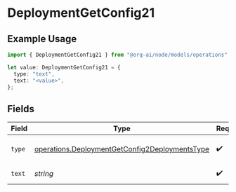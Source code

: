# DeploymentGetConfig21

## Example Usage

```typescript
import { DeploymentGetConfig21 } from "@orq-ai/node/models/operations";

let value: DeploymentGetConfig21 = {
  type: "text",
  text: "<value>",
};
```

## Fields

| Field                                                                                                            | Type                                                                                                             | Required                                                                                                         | Description                                                                                                      |
| ---------------------------------------------------------------------------------------------------------------- | ---------------------------------------------------------------------------------------------------------------- | ---------------------------------------------------------------------------------------------------------------- | ---------------------------------------------------------------------------------------------------------------- |
| `type`                                                                                                           | [operations.DeploymentGetConfig2DeploymentsType](../../models/operations/deploymentgetconfig2deploymentstype.md) | :heavy_check_mark:                                                                                               | The type of the content part.                                                                                    |
| `text`                                                                                                           | *string*                                                                                                         | :heavy_check_mark:                                                                                               | The text content.                                                                                                |